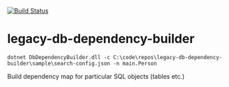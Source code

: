 [![Build Status](https://dev.azure.com/mtkorg/oss-projects/_apis/build/status/MaximTkachenko.legacy-db-dependency-builder?branchName=master)](https://dev.azure.com/mtkorg/oss-projects/_build/latest?definitionId=4&branchName=master)

# legacy-db-dependency-builder

```
dotnet DbDependencyBuilder.dll -c C:\code\repos\legacy-db-dependency-builder\sample\search-config.json -n main.Person
```

Build dependency map for particular SQL objects (tables etc.)

